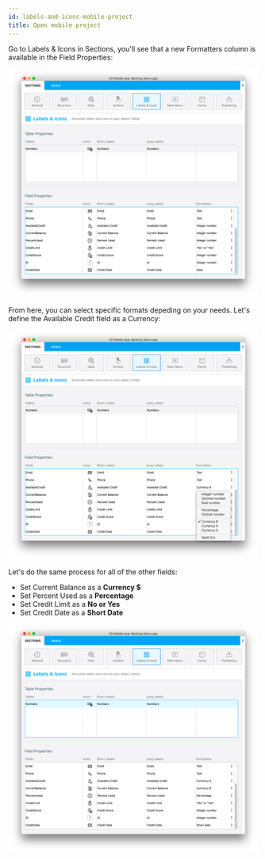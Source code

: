 ```yaml
---
id: labels-and-icons-mobile-project
title: Open mobile project
---
```


Go to Labels & Icons in Sections, you'll see that a new Formatters column is available in the Field Properties:

![Data formatter labels icons](img/data-formatter-labels-icons.png)

From here, you can select specific formats depeding on your needs. Let's define the Available Credit field as a Currency:

![Available credit currency](img/available-credit-currency.png)

Let's do the same process for all of the other fields:

* Set Current Balance as a **Currency $**
* Set Percent Used as a **Percentage**
* Set Credit Limit as a **No or Yes**
* Set Credit Date as a **Short Date**

![Select field formatters](img/select-field-formatters.png)
